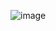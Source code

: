![image](https://github.com/emmanuelvj17/Practicas-Visual-S./assets/148415063/d1748958-3fb7-4ffe-b6f6-aa45cc04b6b3)
